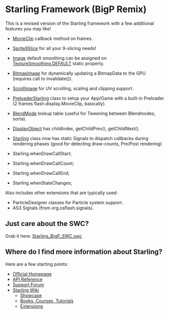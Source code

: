 Starling Framework (BigP Remix)
===============================

This is a revised version of the Starling framework with a few additional features you may like!

* [MovieClip](https://github.com/bigp/Starling-Framework/blob/master/starling/src/starling/display/MovieClip.as) callback method on frames.
* [Sprite9Slice](https://github.com/bigp/Starling-Framework/blob/master/starling/src/starling/extensions/bigp/Sprite9Sliced.as) for all your 9-slicing needs!
* [Image](https://github.com/bigp/Starling-Framework/blob/master/starling/src/starling/display/Image.as) default smoothing can be assigned on [TextureSmoothing.DEFAULT](https://github.com/bigp/Starling-Framework/blob/master/starling/src/starling/textures/TextureSmoothing.as) static property.
* [BitmapImage](https://github.com/bigp/Starling-Framework/blob/master/starling/src/starling/extensions/bigp/BitmapImage.as) for dynamically updating a BitmapData to the GPU (requires call to invalidate()).
* [ScrollImage](https://github.com/bigp/Starling-Framework/blob/master/starling/src/starling/extensions/bigp/ScrollImage.as) for UV scrolling, scaling and clipping support.
* [PreloaderStarling](https://github.com/bigp/Starling-Framework/blob/master/starling/src/com/bigp/preloaders/PreloaderStarling.as) class to setup your App/Game with a built-in Preloader (2 frames flash.display.MovieClip, basically).
* [BlendMode](https://github.com/bigp/Starling-Framework/blob/master/starling/src/starling/display/BlendMode.as) lookup table (useful for Tweening between Blendmodes, sorta).
* [DisplayObject](https://github.com/bigp/Starling-Framework/blob/master/starling/src/starling/display/DisplayObject.as) has childIndex, getChildPrev(), getChildNext().
* [Starling](https://github.com/bigp/Starling-Framework/blob/master/starling/src/starling/core/Starling.as) class now has static Signals to dispatch callbacks during rendering phases (good for detecting draw-counts, Pre/Post rendering)

 * Starling.whenDrawCallStart;
 * Starling.whenDrawCallCount;
 * Starling.whenDrawCallEnd;
 * Starling.whenStateChanges;

Also includes other extensions that are typically used:

* ParticleDesigner classes for Particle system support.
* AS3 Signals (from org.osflash.signals).


Just care about the SWC?
------------------------

Grab it here: [Starling_BigP_SWC.swc](https://github.com/bigp/Starling-Framework/raw/master/starling/bin/Starling_BigP_SWC.swc)

Where do I find more information about Starling?
------------------------------------------------

Here are a few starting points:

* [Official Homepage](http://www.starling-framework.org)
* [API Reference](http://doc.starling-framework.org)
* [Support Forum](http://forum.starling-framework.org)
* [Starling Wiki](http://wiki.starling-framework.org)
  * [Showcase](http://wiki.starling-framework.org/games/start)
  * [Books, Courses, Tutorials](http://wiki.starling-framework.org/tutorials/start)
  * [Extensions](http://wiki.starling-framework.org/extensions/start)

[1]: http://www.sparrow-framework.org
